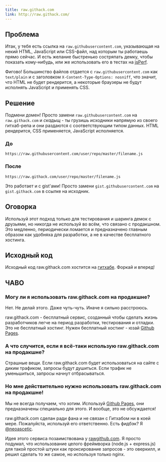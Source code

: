 ```yaml
---
title: raw.githack.com
link: http://raw.githack.com/
---
```


## Проблема

Итак, у тебя  есть ссылка на `raw.githubusercontent.com`,  указывающая на некий
HTML, JavaScript  или CSS-файл, над которым  ты работаешь прямо сейчас.  И есть
желание  быстренько  состряпать  демку,  чтобы  показать  кому-нибудь,  или  же
использовать его в тестах на [jsPerf][].

Фигово!   Большинство  файлов   отдается   с  `raw.githubusercontent.com`   как
`text/plain` и с заголовком  `X-Content-Type-Options: nosniff`, что значит, что
HTML не будет рендерится, а некоторые  браузеры не будут исполнять JavaScript и
применять CSS.

## Решение

Подмени домен! Просто замени `raw.githubusercontent.com` на `raw.githack.com` и
*скадыщ* - ты грузишь исходники напрямую  из своего гитхаб-репа и они раздаются
с соответствующим  типом данных.  HTML рендерится, CSS  применяется, JavaScript
исполняется.

### До

```
https://raw.githubusercontent.com/user/repo/master/filename.js
```

### После

```
https://raw.githack.com/user/repo/master/filename.js
```

Это  работает  и  с  gist'ами! Просто  замени  `gist.githubusercontent.com`  на
`gist.githack.com` в ссылке на исходник.

## Оговорка

Используй этот  подход только для тестирования  и шаринга демок с  друзьями, но
никогда  не  используй  во  всём,  что  связано  с  продакшном.  Это  медленно,
периодически  ломается  и  предназначено   главным  образом  как  удобняха  для
разработки, а не в качестве бесплатного хостинга.

## Исходный код

Исходный код raw.githack.com хостится на [гитхабе][исходники]. Форкай и вперед!

## ЧАВО

### Могу ли я использовать raw.githack.com на продакшне?

Нет. Не делай этого. Даже чуть-чуть. Иначе я сильно расстроюсь.

raw.githack.com   -   бесплатный   сервис,  созданный   чтобы   сделать   жизнь
разработчиков  легче  на период  разработки,  тестирования  и отладки.  Это  не
бесплатный хостинг. Нужен бесплатный хостинг - юзай [Github Pages][].

### А что случится, если я всё-таки использую raw.githack.com на продакшне?

Страшные  вещи. Если  raw.githack.com  будет использоваться  на  сайте с  диким
трафиком, запросы  будут душиться. Если  трафик не уменьшиться,  запросы начнут
отбрасываться.

### Но мне действительно нужно использовать raw.githack.com на продакшне!

Мы не всегда получаем, что хотим. Используй [Github Pages][], они предназначены
специально для этого. И вообще, это не обсуждается!

raw.githack.com  сделан ради  фана  и не  связан  с Гитхабом  ни  в коей  мере.
Пожалуйста, используй его ответственно. Есть фидбэк? Я [@neoascetic][].

Идея  этого  сервиса  позаимствована  у  [rawgithub.com][rawgithub].  Я  просто
подумал, что использование  целого фреймворка (node.js +  express.js) для такой
простой штуки как проксирование запросов -  это оверкилл, и решил сделать то же
самое, но используя только nginx.



[jsPerf]: http://jsperf.com/
[исходники]: https://github.com/neoascetic/rawgithack
[Github Pages]: http://pages.github.com/
[@neoascetic]: https://twitter.com/neoascetic
[rawgithub]: http://rawgithub.com/
